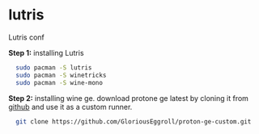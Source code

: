 # lutris
Lutris conf

**Step 1:**
installing Lutris 
```bash
  sudo pacman -S lutris
  sudo pacman -S winetricks
  sudo pacman -S wine-mono
```

**Step 2:**
installing wine ge.
download protone ge latest by cloning it from [github](https://github.com/GloriousEggroll/proton-ge-custom/releases/tag/GE-Proton9-21)
and use it as a custom runner.
```bash
  git clone https://github.com/GloriousEggroll/proton-ge-custom.git
```
